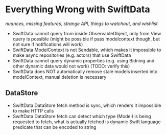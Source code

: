 # Everything Wrong with SwiftData

_nuances, missing features, strange API, things to watchout, and wishlist_

- SwiftData cannot query from inside ObservableObject, only from View query is possible (might be possible if pass modelcontext though, but not sure if notifications will work)
- SwiftData ModelContext is not Sendable, which makes it impossible to make async repositories (e.g. actors) that use SwiftData
- SwiftData cannot query dynamic properties (e.g. using Bidning and other dynamic data would not work) (TODO: verify this)
- SwiftData does NOT automatically remove stale models inserted into modelContext, manual deletion is necessary

## DataStore

- SwiftData DataStore fetch method is sync, which renders it impossible to make HTTP calls
- SwiftData DataStore fetch can detect which type (Model) is being requested to fetch, what is actually fetched is dynamic Swift language predicate that can be encoded to string

